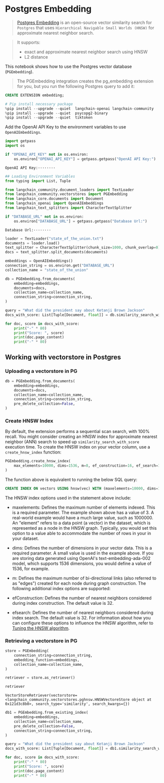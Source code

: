 # Postgres Embedding

> [Postgres Embedding](https://github.com/neondatabase/pg_embedding) is an open-source vector similarity search for `Postgres` that uses  `Hierarchical Navigable Small Worlds (HNSW)` for approximate nearest neighbor search.

>It supports:
>- exact and approximate nearest neighbor search using HNSW
>- L2 distance

This notebook shows how to use the Postgres vector database (`PGEmbedding`).

> The PGEmbedding integration creates the pg_embedding extension for you, but you run the following Postgres query to add it:
```sql
CREATE EXTENSION embedding;
```


```python
# Pip install necessary package
%pip install --upgrade --quiet  langchain-openai langchain-community
%pip install --upgrade --quiet  psycopg2-binary
%pip install --upgrade --quiet  tiktoken
```

Add the OpenAI API Key to the environment variables to use `OpenAIEmbeddings`.


```python
import getpass
import os

if "OPENAI_API_KEY" not in os.environ:
    os.environ["OPENAI_API_KEY"] = getpass.getpass("OpenAI API Key:")
```

    OpenAI API Key:········
    


```python
## Loading Environment Variables
from typing import List, Tuple
```


```python
from langchain_community.document_loaders import TextLoader
from langchain_community.vectorstores import PGEmbedding
from langchain_core.documents import Document
from langchain_openai import OpenAIEmbeddings
from langchain_text_splitters import CharacterTextSplitter
```


```python
if "DATABASE_URL" not in os.environ:
    os.environ["DATABASE_URL"] = getpass.getpass("Database Url:")
```

    Database Url:········
    


```python
loader = TextLoader("state_of_the_union.txt")
documents = loader.load()
text_splitter = CharacterTextSplitter(chunk_size=1000, chunk_overlap=0)
docs = text_splitter.split_documents(documents)

embeddings = OpenAIEmbeddings()
connection_string = os.environ.get("DATABASE_URL")
collection_name = "state_of_the_union"
```


```python
db = PGEmbedding.from_documents(
    embedding=embeddings,
    documents=docs,
    collection_name=collection_name,
    connection_string=connection_string,
)

query = "What did the president say about Ketanji Brown Jackson"
docs_with_score: List[Tuple[Document, float]] = db.similarity_search_with_score(query)
```


```python
for doc, score in docs_with_score:
    print("-" * 80)
    print("Score: ", score)
    print(doc.page_content)
    print("-" * 80)
```

## Working with vectorstore in Postgres

### Uploading a vectorstore in PG 


```python
db = PGEmbedding.from_documents(
    embedding=embeddings,
    documents=docs,
    collection_name=collection_name,
    connection_string=connection_string,
    pre_delete_collection=False,
)
```

### Create HNSW Index
By default, the extension performs a sequential scan search, with 100% recall. You might consider creating an HNSW index for approximate nearest neighbor (ANN) search to speed up `similarity_search_with_score` execution time. To create the HNSW index on your vector column, use a `create_hnsw_index` function:


```python
PGEmbedding.create_hnsw_index(
    max_elements=10000, dims=1536, m=8, ef_construction=16, ef_search=16
)
```

The function above is equivalent to running the below SQL query:
```sql
CREATE INDEX ON vectors USING hnsw(vec) WITH (maxelements=10000, dims=1536, m=3, efconstruction=16, efsearch=16);
```
The HNSW index options used in the statement above include:

- maxelements: Defines the maximum number of elements indexed. This is a required parameter. The example shown above has a value of 3. A real-world example would have a much large value, such as 1000000. An "element" refers to a data point (a vector) in the dataset, which is represented as a node in the HNSW graph. Typically, you would set this option to a value able to accommodate the number of rows in your in your dataset.
- dims: Defines the number of dimensions in your vector data. This is a required parameter. A small value is used in the example above. If you are storing data generated using OpenAI's text-embedding-ada-002 model, which supports 1536 dimensions, you would define a value of 1536, for example.
- m: Defines the maximum number of bi-directional links (also referred to as "edges") created for each node during graph construction.
The following additional index options are supported:

- efConstruction: Defines the number of nearest neighbors considered during index construction. The default value is 32.
- efsearch: Defines the number of nearest neighbors considered during index search. The default value is 32.
For information about how you can configure these options to influence the HNSW algorithm, refer to [Tuning the HNSW algorithm](https://neon.tech/docs/extensions/pg_embedding#tuning-the-hnsw-algorithm).

### Retrieving a vectorstore in PG


```python
store = PGEmbedding(
    connection_string=connection_string,
    embedding_function=embeddings,
    collection_name=collection_name,
)

retriever = store.as_retriever()
```


```python
retriever
```




    VectorStoreRetriever(vectorstore=<langchain_community.vectorstores.pghnsw.HNSWVectoreStore object at 0x121d3c8b0>, search_type='similarity', search_kwargs={})




```python
db1 = PGEmbedding.from_existing_index(
    embedding=embeddings,
    collection_name=collection_name,
    pre_delete_collection=False,
    connection_string=connection_string,
)

query = "What did the president say about Ketanji Brown Jackson"
docs_with_score: List[Tuple[Document, float]] = db1.similarity_search_with_score(query)
```


```python
for doc, score in docs_with_score:
    print("-" * 80)
    print("Score: ", score)
    print(doc.page_content)
    print("-" * 80)
```
